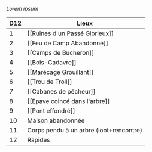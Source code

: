*Lorem ipsum*

| D12 | Lieux                                   |
| --- | --------------------------------------- |
| 1   | [[Ruines d'un Passé Glorieux]]          |
| 2   | [[Feu de Camp Abandonné]]               |
| 3   | [[Camps de Bucheron]]                   |
| 4   | [[Bois-Cadavre]]                        |
| 5   | [[Marécage Grouillant]]                 |
| 6   | [[Trou de Troll]]                       |
| 7   | [[Cabanes de pêcheur]]                  |
| 8   | [[Epave coincé dans l'arbre]]           |
| 9   | [[Pont effondré]]                       |
| 10  | Maison abandonnée                       |
| 11  | Corps pendu à un arbre (loot+rencontre) |
| 12  | Rapides                                 |

